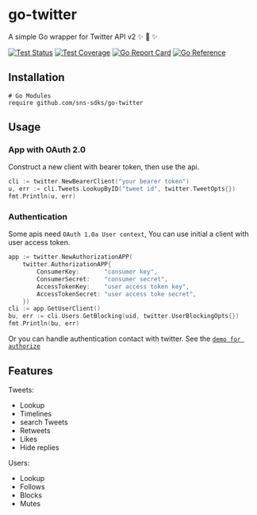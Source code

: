 # go-twitter

A simple Go wrapper for Twitter API v2 ✨ 🍰 ✨

[![Test Status](https://github.com/sns-sdks/go-twitter/workflows/tests/badge.svg)](https://github.com/sns-sdks/go-twitter/actions?query=workflow%3Atests)
[![Test Coverage](https://codecov.io/gh/sns-sdks/go-twitter/branch/main/graph/badge.svg)](https://codecov.io/gh/sns-sdks/go-twitter)
[![Go Report Card](https://goreportcard.com/badge/github.com/sns-sdks/go-twitter)](https://goreportcard.com/report/github.com/sns-sdks/go-twitter)
[![Go Reference](https://pkg.go.dev/badge/github.com/sns-sdks/go-twitter.svg)](https://pkg.go.dev/github.com/sns-sdks/go-twitter)

## Installation

```shell
# Go Modules
require github.com/sns-sdks/go-twitter
```

## Usage

### App with OAuth 2.0

Construct a new client with bearer token, then use the api.

```go
cli := twitter.NewBearerClient("your bearer token")
u, err := cli.Tweets.LookupByID("tweet id", twitter.TweetOpts{})
fmt.Println(u, err)
```

### Authentication

Some apis need `OAuth 1.0a User context`, You can use initial a client with user access token.

```go
app := twitter.NewAuthorizationAPP(
	twitter.AuthorizationAPP{
		ConsumerKey:       "consumer key",
		ConsumerSecret:    "consumer secret",
		AccessTokenKey:    "user access token key",
		AccessTokenSecret: "user access toke secret",
    })
cli := app.GetUserClient()
bu, err := cli.Users.GetBlocking(uid, twitter.UserBlockingOpts{})
fmt.Println(bu, err)
```

Or you can handle authentication contact with twitter. See the [`demo for authorize`](https://github.com/sns-sdks/go-twitter/tree/master/example/authorization.go)

## Features

Tweets:
- Lookup
- Timelines
- search Tweets
- Retweets
- Likes
- Hide replies

Users:
- Lookup
- Follows
- Blocks
- Mutes
